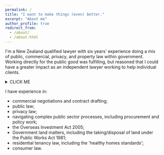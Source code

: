 ```yaml
---
permalink: /
title: "I want to make things (even) better."
excerpt: "About me"
author_profile: true
redirect_from: 
  - /about/
  - /about.html
---
```


I'm a New Zealand qualified lawyer with six years' experience doing a mix of public, commercial, privacy, and property law within government. Working directly for the public good was fulfilling, but reasoned that I could have a greater impact as an independent lawyer working to help individual clients.

<details><summary>CLICK ME</summary>
<p>

#### We can hide anything, even code!

    ```ruby
      puts "Hello World"
    ```

</p>
</details>






I have experience in:

* commercial negotiations and contract drafting;
* public law;
* privacy law;
* navigating complex public sector processes, including procurement and policy work;
* the Overseas Investment Act 2005;
* Government land matters, including the taking/disposal of land under the Public Works Act 1981;
* residential tenancy law, including the 'healthy homes standards';
* consumer law.
